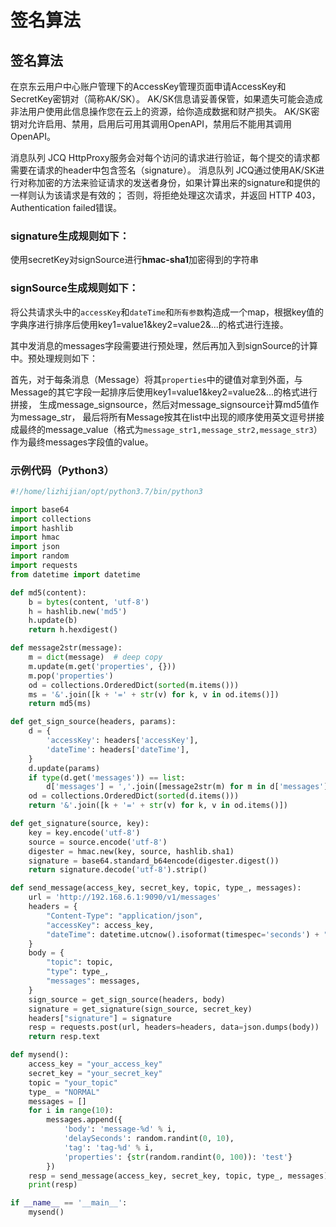 # 签名算法

## 签名算法

在京东云用户中心账户管理下的AccessKey管理页面申请AccessKey和SecretKey密钥对（简称AK/SK）。
AK/SK信息请妥善保管，如果遗失可能会造成非法用户使用此信息操作您在云上的资源，给你造成数据和财产损失。
AK/SK密钥对允许启用、禁用，启用后可用其调用OpenAPI，禁用后不能用其调用OpenAPI。

消息队列 JCQ HttpProxy服务会对每个访问的请求进行验证，每个提交的请求都需要在请求的header中包含签名（signature）。
消息队列 JCQ通过使用AK/SK进行对称加密的方法来验证请求的发送者身份，如果计算出来的signature和提供的一样则认为该请求是有效的；
否则，将拒绝处理这次请求，并返回 HTTP 403，Authentication failed错误。

### signature生成规则如下：

使用secretKey对signSource进行**hmac-sha1**加密得到的字符串

### signSource生成规则如下：

将公共请求头中的`accessKey`和`dateTime`和`所有参数`构造成一个map，根据key值的字典序进行排序后使用key1=value1&key2=value2&...的格式进行连接。

其中发消息的messages字段需要进行预处理，然后再加入到signSource的计算中。预处理规则如下：

首先，对于每条消息（Message）将其`properties`中的键值对拿到外面，与Message的其它字段一起排序后使用key1=value1&key2=value2&...的格式进行拼接，
生成message_signsource，然后对message_signsource计算md5值作为message_str，
最后将所有Message按其在list中出现的顺序使用英文逗号拼接成最终的message_value（格式为`message_str1,message_str2,message_str3`）
作为最终messages字段值的value。

### 示例代码（Python3）

```python
#!/home/lizhijian/opt/python3.7/bin/python3

import base64
import collections
import hashlib
import hmac
import json
import random
import requests
from datetime import datetime

def md5(content):
    b = bytes(content, 'utf-8')
    h = hashlib.new('md5')
    h.update(b)
    return h.hexdigest()

def message2str(message):
    m = dict(message)  # deep copy
    m.update(m.get('properties', {}))
    m.pop('properties')
    od = collections.OrderedDict(sorted(m.items()))
    ms = '&'.join([k + '=' + str(v) for k, v in od.items()])
    return md5(ms)

def get_sign_source(headers, params):
    d = {
        'accessKey': headers['accessKey'],
        'dateTime': headers['dateTime'],
    }
    d.update(params)
    if type(d.get('messages')) == list:
        d['messages'] = ','.join([message2str(m) for m in d['messages']])
    od = collections.OrderedDict(sorted(d.items()))
    return '&'.join([k + '=' + str(v) for k, v in od.items()])

def get_signature(source, key):
    key = key.encode('utf-8')
    source = source.encode('utf-8')
    digester = hmac.new(key, source, hashlib.sha1)
    signature = base64.standard_b64encode(digester.digest())
    return signature.decode('utf-8').strip()

def send_message(access_key, secret_key, topic, type_, messages):
    url = 'http://192.168.6.1:9090/v1/messages'
    headers = {
        "Content-Type": "application/json",
        "accessKey": access_key,
        "dateTime": datetime.utcnow().isoformat(timespec='seconds') + "Z",
    }
    body = {
        "topic": topic,
        "type": type_,
        "messages": messages,
    }
    sign_source = get_sign_source(headers, body)
    signature = get_signature(sign_source, secret_key)
    headers["signature"] = signature
    resp = requests.post(url, headers=headers, data=json.dumps(body))
    return resp.text

def mysend():
    access_key = "your_access_key"
    secret_key = "your_secret_key"
    topic = "your_topic"
    type_ = "NORMAL"
    messages = []
    for i in range(10):
        messages.append({
            'body': 'message-%d' % i,
            'delaySeconds': random.randint(0, 10),
            'tag': 'tag-%d' % i,
            'properties': {str(random.randint(0, 100)): 'test'}
        })
    resp = send_message(access_key, secret_key, topic, type_, messages)
    print(resp)

if __name__ == '__main__':
    mysend()
```
